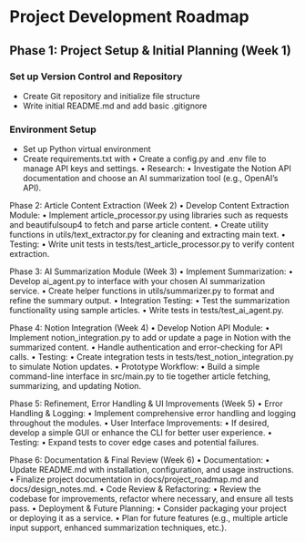 # Project Development Roadmap

## Phase 1: Project Setup & Initial Planning (Week 1)
### Set up Version Control and Repository
- Create Git repository and initialize file structure
- Write initial README.md and add basic .gitignore

### Environment Setup
- Set up Python virtual environment
- Create requirements.txt with
	•	Create a config.py and .env file to manage API keys and settings.
	•	Research:
	•	Investigate the Notion API documentation and choose an AI summarization tool (e.g., OpenAI’s API).

Phase 2: Article Content Extraction (Week 2)
	•	Develop Content Extraction Module:
	•	Implement article_processor.py using libraries such as requests and beautifulsoup4 to fetch and parse article content.
	•	Create utility functions in utils/text_extractor.py for cleaning and extracting main text.
	•	Testing:
	•	Write unit tests in tests/test_article_processor.py to verify content extraction.

Phase 3: AI Summarization Module (Week 3)
	•	Implement Summarization:
	•	Develop ai_agent.py to interface with your chosen AI summarization service.
	•	Create helper functions in utils/summarizer.py to format and refine the summary output.
	•	Integration Testing:
	•	Test the summarization functionality using sample articles.
	•	Write tests in tests/test_ai_agent.py.

Phase 4: Notion Integration (Week 4)
	•	Develop Notion API Module:
	•	Implement notion_integration.py to add or update a page in Notion with the summarized content.
	•	Handle authentication and error-checking for API calls.
	•	Testing:
	•	Create integration tests in tests/test_notion_integration.py to simulate Notion updates.
	•	Prototype Workflow:
	•	Build a simple command-line interface in src/main.py to tie together article fetching, summarizing, and updating Notion.

Phase 5: Refinement, Error Handling & UI Improvements (Week 5)
	•	Error Handling & Logging:
	•	Implement comprehensive error handling and logging throughout the modules.
	•	User Interface Improvements:
	•	If desired, develop a simple GUI or enhance the CLI for better user experience.
	•	Testing:
	•	Expand tests to cover edge cases and potential failures.

Phase 6: Documentation & Final Review (Week 6)
	•	Documentation:
	•	Update README.md with installation, configuration, and usage instructions.
	•	Finalize project documentation in docs/project_roadmap.md and docs/design_notes.md.
	•	Code Review & Refactoring:
	•	Review the codebase for improvements, refactor where necessary, and ensure all tests pass.
	•	Deployment & Future Planning:
	•	Consider packaging your project or deploying it as a service.
	•	Plan for future features (e.g., multiple article input support, enhanced summarization techniques, etc.).